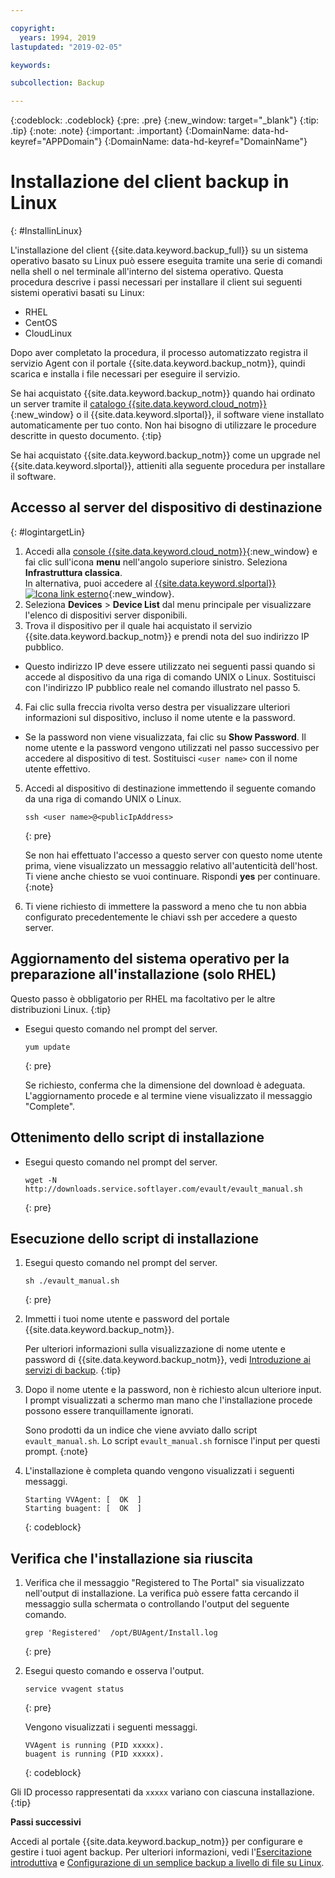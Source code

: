 ```yaml
---

copyright:
  years: 1994, 2019
lastupdated: "2019-02-05"

keywords:

subcollection: Backup

---
```

{:codeblock: .codeblock}
{:pre: .pre}
{:new_window: target="_blank"}
{:tip: .tip}
{:note: .note}
{:important: .important}
{:DomainName: data-hd-keyref="APPDomain"}
{:DomainName: data-hd-keyref="DomainName"}

# Installazione del client backup in Linux
{: #InstallinLinux}

L'installazione del client {{site.data.keyword.backup_full}} su un sistema operativo basato su Linux può essere eseguita tramite una serie di comandi nella shell o nel terminale all'interno del sistema operativo. Questa procedura descrive i passi necessari per installare il client sui seguenti sistemi operativi basati su Linux:

- RHEL
- CentOS
- CloudLinux

Dopo aver completato la procedura, il processo automatizzato registra il servizio Agent con il portale {{site.data.keyword.backup_notm}}, quindi scarica e installa i file necessari per eseguire il servizio.

Se hai acquistato {{site.data.keyword.backup_notm}} quando hai ordinato un server tramite il [catalogo {{site.data.keyword.cloud_notm}}](https://{DomainName}/catalog){:new_window} o il {{site.data.keyword.slportal}}, il software viene installato automaticamente per tuo conto. Non hai bisogno di utilizzare le procedure descritte in questo documento.
{:tip}

Se hai acquistato {{site.data.keyword.backup_notm}} come un upgrade nel {{site.data.keyword.slportal}}, attieniti alla seguente procedura per installare il software.

## Accesso al server del dispositivo di destinazione
{: #logintargetLin}

1. Accedi alla [console {{site.data.keyword.cloud_notm}}](https://{DomainName}/){:new_window} e fai clic sull'icona **menu** nell'angolo superiore sinistro. Seleziona **Infrastruttura classica**.<br/>
   In alternativa, puoi accedere al [{{site.data.keyword.slportal}} ![Icona link esterno](../../icons/launch-glyph.svg "Icona link esterno")](https://control.softlayer.com/){:new_window}.
2. Seleziona **Devices** > **Device List** dal menu principale per visualizzare l'elenco di dispositivi server disponibili.
3. Trova il dispositivo per il quale hai acquistato il servizio {{site.data.keyword.backup_notm}} e prendi nota del suo indirizzo IP pubblico.
  - Questo indirizzo IP deve essere utilizzato nei seguenti passi quando si accede al dispositivo da una riga di comando UNIX o Linux. Sostituisci <publicIpAddress> con l'indirizzo IP pubblico reale nel comando illustrato nel passo 5.
4. Fai clic sulla freccia rivolta verso destra per visualizzare ulteriori informazioni sul dispositivo, incluso il nome utente e la password.
  - Se la password non viene visualizzata, fai clic su **Show Password**. Il nome utente e la password vengono utilizzati nel passo successivo per accedere al dispositivo di test. Sostituisci `<user name>` con il nome utente effettivo.
5. Accedi al dispositivo di destinazione immettendo il seguente comando da una riga di comando UNIX o Linux.
   ```
   ssh <user name>@<publicIpAddress>
   ```
   {: pre}

   Se non hai effettuato l'accesso a questo server con questo nome utente prima, viene visualizzato un messaggio relativo all'autenticità dell'host. Ti viene anche chiesto se vuoi continuare. Rispondi **yes** per continuare.
   {:note}

6. Ti viene richiesto di immettere la password a meno che tu non abbia configurato precedentemente le chiavi ssh per accedere a questo server.

## Aggiornamento del sistema operativo per la preparazione all'installazione (solo RHEL)

Questo passo è obbligatorio per RHEL ma facoltativo per le altre distribuzioni Linux.
{:tip}

- Esegui questo comando nel prompt del server.
  ```
  yum update
  ```
  {: pre}

  Se richiesto, conferma che la dimensione del download è adeguata. L'aggiornamento procede e al termine viene visualizzato il messaggio "Complete".

## Ottenimento dello script di installazione

- Esegui questo comando nel prompt del server.
  ```
  wget -N http://downloads.service.softlayer.com/evault/evault_manual.sh
  ```
  {: pre}

## Esecuzione dello script di installazione

1. Esegui questo comando nel prompt del server.
   ```
   sh ./evault_manual.sh
   ```
   {: pre}

2. Immetti i tuoi nome utente e password del portale {{site.data.keyword.backup_notm}}.

   Per ulteriori informazioni sulla visualizzazione di nome utente e password di {{site.data.keyword.backup_notm}}, vedi [Introduzione ai servizi di backup](/docs/infrastructure/Backup?topic=Backup-gettingstarted#gettingstarted).
   {:tip}

3. Dopo il nome utente e la password, non è richiesto alcun ulteriore input. I prompt visualizzati a schermo man mano che l'installazione procede possono essere tranquillamente ignorati.

   Sono prodotti da un indice che viene avviato dallo script `evault_manual.sh`. Lo script `evault_manual.sh` fornisce l'input per questi prompt.
   {:note}

4. L'installazione è completa quando vengono visualizzati i seguenti messaggi.

   ```
   Starting VVAgent: [  OK  ]
   Starting buagent: [  OK  ]
   ```
   {: codeblock}

## Verifica che l'installazione sia riuscita

1. Verifica che il messaggio "Registered to The Portal" sia visualizzato nell'output di installazione. La verifica può essere fatta cercando il messaggio sulla schermata o controllando l'output del seguente comando.
   ```
   grep 'Registered'  /opt/BUAgent/Install.log
   ```
   {: pre}

2. Esegui questo comando e osserva l'output.
   ```
   service vvagent status
   ```
   {: pre}

   Vengono visualizzati i seguenti messaggi.
   ```
   VVAgent is running (PID xxxxx).
   buagent is running (PID xxxxx).
   ```
   {: codeblock}

  Gli ID processo rappresentati da `xxxxx` variano con ciascuna installazione.
  {:tip}

**Passi successivi**

Accedi al portale {{site.data.keyword.backup_notm}} per configurare e gestire i tuoi agent backup. Per ulteriori informazioni, vedi l'[Esercitazione introduttiva](/docs/infrastructure/Backup?topic=Backup-gettingstarted#gettingstarted) e [Configurazione di un semplice backup a livello di file su Linux](/docs/infrastructure/Backup?topic=Backup-configureLinuxBackup).
